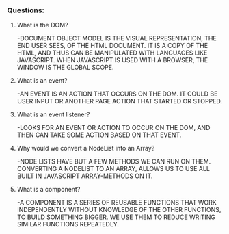 ### Questions:
1. What is the DOM?

    -DOCUMENT OBJECT MODEL IS THE VISUAL REPRESENTATION, THE END USER SEES, OF THE HTML DOCUMENT.  IT IS A COPY OF THE HTML, AND THUS CAN BE MANIPULATED WITH LANGUAGES LIKE JAVASCRIPT.  WHEN JAVASCRIPT IS USED WITH A BROWSER, THE WINDOW IS THE GLOBAL SCOPE.

2. What is an event?

    -AN EVENT IS AN ACTION THAT OCCURS ON THE DOM.  IT COULD BE USER INPUT OR ANOTHER PAGE ACTION THAT STARTED OR STOPPED.

3. What is an event listener?

    -LOOKS FOR AN EVENT OR ACTION TO OCCUR ON THE DOM, AND THEN CAN TAKE SOME ACTION BASED ON THAT EVENT.

4. Why would we convert a NodeList into an Array?
    
    -NODE LISTS HAVE BUT A FEW METHODS WE CAN RUN ON THEM.  CONVERTING A NODELIST TO AN ARRAY, ALLOWS US TO USE ALL BUILT IN JAVASCRIPT ARRAY-METHODS ON IT.

5. What is a component?

    -A COMPONENT IS A SERIES OF REUSABLE FUNCTIONS THAT WORK INDEPENDENTLY WITHOUT KNOWLEDGE OF THE OTHER FUNCTIONS, TO BUILD SOMETHING BIGGER.  WE USE THEM TO REDUCE WRITING SIMILAR FUNCTIONS REPEATEDLY.

